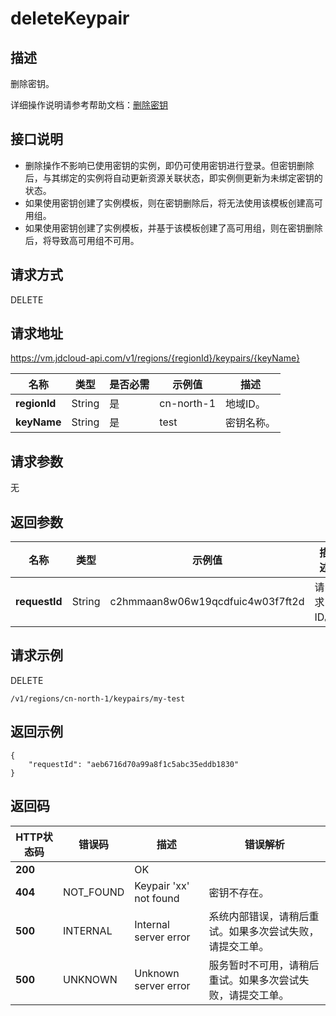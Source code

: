# deleteKeypair


## 描述

删除密钥。

详细操作说明请参考帮助文档：[删除密钥](https://docs.jdcloud.com/cn/virtual-machines/delete-keypair)

## 接口说明
- 删除操作不影响已使用密钥的实例，即仍可使用密钥进行登录。但密钥删除后，与其绑定的实例将自动更新资源关联状态，即实例侧更新为未绑定密钥的状态。
- 如果使用密钥创建了实例模板，则在密钥删除后，将无法使用该模板创建高可用组。
- 如果使用密钥创建了实例模板，并基于该模板创建了高可用组，则在密钥删除后，将导致高可用组不可用。


## 请求方式
DELETE

## 请求地址
https://vm.jdcloud-api.com/v1/regions/{regionId}/keypairs/{keyName}

|名称|类型|是否必需|示例值|描述|
|---|---|---|---|---|
|**regionId**|String|是|cn-north-1|地域ID。|
|**keyName**|String|是|test|密钥名称。|

## 请求参数
无


## 返回参数
|名称|类型|示例值|描述|
|---|---|---|---|
|**requestId**|String|c2hmmaan8w06w19qcdfuic4w03f7ft2d|请求ID。|



## 请求示例
DELETE

```
/v1/regions/cn-north-1/keypairs/my-test
```



## 返回示例
```
{
    "requestId": "aeb6716d70a99a8f1c5abc35eddb1830"
}
```

## 返回码
|HTTP状态码|错误码|描述|错误解析|
|---|---|---|---|
|**200**||OK||
|**404**|NOT_FOUND|Keypair 'xx' not found|密钥不存在。|
|**500**|INTERNAL|Internal server error|系统内部错误，请稍后重试。如果多次尝试失败，请提交工单。|
|**500**|UNKNOWN|Unknown server error|服务暂时不可用，请稍后重试。如果多次尝试失败，请提交工单。|

